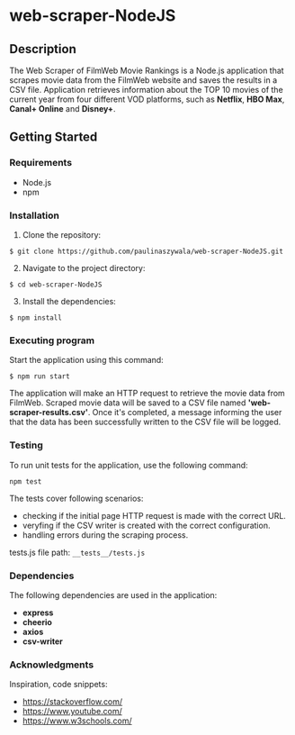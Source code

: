 # web-scraper-NodeJS

## Description
The Web Scraper of FilmWeb Movie Rankings is a Node.js application that scrapes movie data from the FilmWeb website and saves the results in a CSV file. Application retrieves information about the TOP 10 movies of the current year from four different VOD platforms, such as **Netflix**, **HBO Max**, **Canal+ Online** and **Disney+**.

## Getting Started

### Requirements

- Node.js
- npm

### Installation

1. Clone the repository:
```
$ git clone https://github.com/paulinaszywala/web-scraper-NodeJS.git
```
2. Navigate to the project directory:
```
$ cd web-scraper-NodeJS
```
3. Install the dependencies:
```
$ npm install
```
### Executing program
Start the application using this command:
```
$ npm run start
```
The application will make an HTTP request to retrieve the movie data from FilmWeb. Scraped movie data will be saved to a CSV file named **'web-scraper-results.csv'**. Once it's completed, a message informing the user that the data has been successfully written to the CSV file will be logged.


### Testing
To run unit tests for the application, use the following command:
```
npm test
```
The tests cover following scenarios:
- checking if the initial page HTTP request is made with the correct URL.
- veryfing if the CSV writer is created with the correct configuration.
- handling errors during the scraping process.

 tests.js file path: `__tests__/tests.js `

 ### Dependencies
 The following dependencies are used in the application:
 - **express**
 - **cheerio**
 - **axios**
 - **csv-writer**

### Acknowledgments
Inspiration, code snippets:
- https://stackoverflow.com/
- https://www.youtube.com/
- https://www.w3schools.com/

